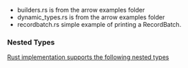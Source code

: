 
* builders.rs is from the arrow examples folder
* dynamic_types.rs is from the arrow examples folder
* recordbatch.rs simple example of printing a RecordBatch.

### Nested Types

[Rust implementation supports the following  nested types](https://github.com/apache/arrow-rs/blob/master/arrow/src/datatypes/datatype.rs#L35)